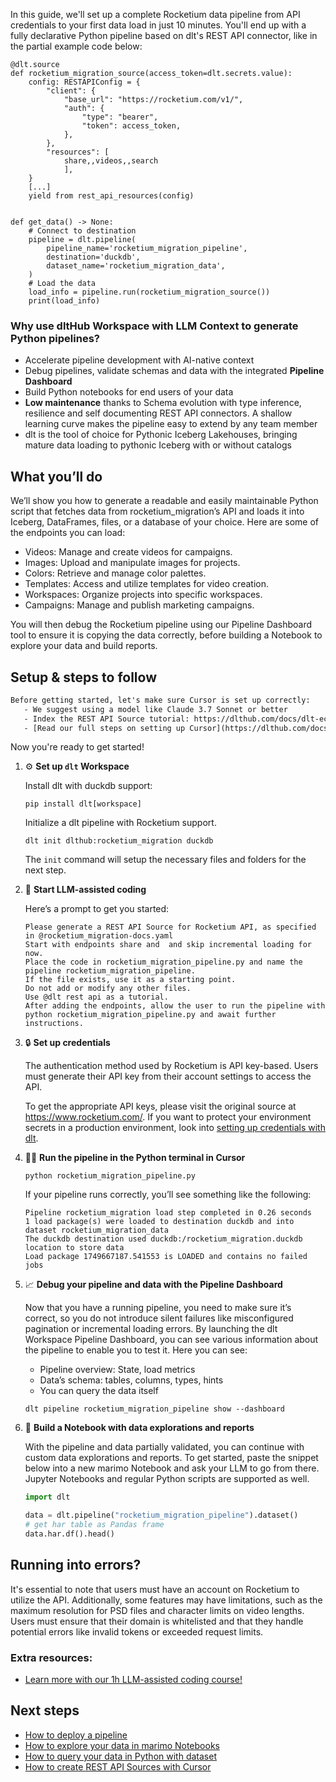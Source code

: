 In this guide, we'll set up a complete Rocketium data pipeline from API credentials to your first data load in just 10 minutes. You'll end up with a fully declarative Python pipeline based on dlt's REST API connector, like in the partial example code below:

```python-outcome
@dlt.source
def rocketium_migration_source(access_token=dlt.secrets.value):
    config: RESTAPIConfig = {
        "client": {
            "base_url": "https://rocketium.com/v1/",
            "auth": {
                "type": "bearer",
                "token": access_token,
            },
        },
        "resources": [
            share,,videos,,search
            ],
    }
    [...]
    yield from rest_api_resources(config)


def get_data() -> None:
    # Connect to destination
    pipeline = dlt.pipeline(
        pipeline_name='rocketium_migration_pipeline',
        destination='duckdb',
        dataset_name='rocketium_migration_data', 
    )
    # Load the data
    load_info = pipeline.run(rocketium_migration_source())
    print(load_info) 
```

### Why use dltHub Workspace with LLM Context to generate Python pipelines?

- Accelerate pipeline development with AI-native context
- Debug pipelines, validate schemas and data with the integrated **Pipeline Dashboard**
- Build Python notebooks for end users of your data
- **Low maintenance** thanks to Schema evolution with type inference, resilience and self documenting REST API connectors. A shallow learning curve makes the pipeline easy to extend by any team member
- dlt is the tool of choice for Pythonic Iceberg Lakehouses, bringing mature data loading to pythonic Iceberg with or without catalogs

## What you’ll do

We’ll show you how to generate a readable and easily maintainable Python script that fetches data from rocketium_migration’s API and loads it into Iceberg, DataFrames, files, or a database of your choice. Here are some of the endpoints you can load:

- Videos: Manage and create videos for campaigns.
- Images: Upload and manipulate images for projects.
- Colors: Retrieve and manage color palettes.
- Templates: Access and utilize templates for video creation.
- Workspaces: Organize projects into specific workspaces.
- Campaigns: Manage and publish marketing campaigns.

You will then debug the Rocketium pipeline using our Pipeline Dashboard tool to ensure it is copying the data correctly, before building a Notebook to explore your data and build reports.

## Setup & steps to follow

```default
Before getting started, let's make sure Cursor is set up correctly:
   - We suggest using a model like Claude 3.7 Sonnet or better
   - Index the REST API Source tutorial: https://dlthub.com/docs/dlt-ecosystem/verified-sources/rest_api/ and add it to context as **@dlt rest api**
   - [Read our full steps on setting up Cursor](https://dlthub.com/docs/dlt-ecosystem/llm-tooling/cursor-restapi#23-configuring-cursor-with-documentation)
```

Now you're ready to get started!

1. ⚙️ **Set up `dlt` Workspace**
    
    Install dlt with duckdb support:
    ```shell
    pip install dlt[workspace]
    ```

    Initialize a dlt pipeline with Rocketium support.
    ```shell
    dlt init dlthub:rocketium_migration duckdb
    ```

    The `init` command will setup the necessary files and folders for the next step.
    
2. 🤠 **Start LLM-assisted coding**
    
    Here’s a prompt to get you started:
    
    ```prompt
    Please generate a REST API Source for Rocketium API, as specified in @rocketium_migration-docs.yaml 
    Start with endpoints share and  and skip incremental loading for now. 
    Place the code in rocketium_migration_pipeline.py and name the pipeline rocketium_migration_pipeline. 
    If the file exists, use it as a starting point. 
    Do not add or modify any other files. 
    Use @dlt rest api as a tutorial. 
    After adding the endpoints, allow the user to run the pipeline with python rocketium_migration_pipeline.py and await further instructions.
    ```

    
3. 🔒 **Set up credentials** 
    
    The authentication method used by Rocketium is API key-based. Users must generate their API key from their account settings to access the API.
    
    To get the appropriate API keys, please visit the original source at https://www.rocketium.com/.
    If you want to protect your environment secrets in a production environment, look into [setting up credentials with dlt](https://dlthub.com/docs/walkthroughs/add_credentials).
    
4. 🏃‍♀️ **Run the pipeline in the Python terminal in Cursor**
    
    ```shell
    python rocketium_migration_pipeline.py
    ```
    
    If your pipeline runs correctly, you’ll see something like the following:
    
    ```shell
    Pipeline rocketium_migration load step completed in 0.26 seconds
    1 load package(s) were loaded to destination duckdb and into dataset rocketium_migration_data
    The duckdb destination used duckdb:/rocketium_migration.duckdb location to store data
    Load package 1749667187.541553 is LOADED and contains no failed jobs
    ```
    
5. 📈 **Debug your pipeline and data with the Pipeline Dashboard**

    Now that you have a running pipeline, you need to make sure it’s correct, so you do not introduce silent failures like misconfigured pagination or incremental loading errors. By launching the dlt Workspace Pipeline Dashboard, you can see various information about the pipeline to enable you to test it. Here you can see:
    - Pipeline overview: State, load metrics
    - Data’s schema: tables, columns, types, hints
    - You can query the data itself
    
    ```shell
    dlt pipeline rocketium_migration_pipeline show --dashboard
    ```
    
6. 🐍 **Build a Notebook with data explorations and reports**

    With the pipeline and data partially validated, you can continue with custom data explorations and reports. To get started, paste the snippet below into a new marimo Notebook and ask your LLM to go from there. Jupyter Notebooks and regular Python scripts are supported as well.

    
    ```python
    import dlt

   data = dlt.pipeline("rocketium_migration_pipeline").dataset()
   # get har table as Pandas frame
   data.har.df().head()
    ```

## Running into errors?

It's essential to note that users must have an account on Rocketium to utilize the API. Additionally, some features may have limitations, such as the maximum resolution for PSD files and character limits on video lengths. Users must ensure that their domain is whitelisted and that they handle potential errors like invalid tokens or exceeded request limits.

### Extra resources:

- [Learn more with our 1h LLM-assisted coding course!](https://www.youtube.com/watch?v=GGid70rnJuM)

## Next steps

- [How to deploy a pipeline](https://dlthub.com/docs/walkthroughs/deploy-a-pipeline)
- [How to explore your data in marimo Notebooks](https://dlthub.com/docs/general-usage/dataset-access/marimo)
- [How to query your data in Python with dataset](https://dlthub.com/docs/general-usage/dataset-access/dataset)
- [How to create REST API Sources with Cursor](https://dlthub.com/docs/dlt-ecosystem/llm-tooling/cursor-restapi)